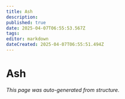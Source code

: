```yaml
---
title: Ash
description: 
published: true
date: 2025-04-07T06:55:53.567Z
tags: 
editor: markdown
dateCreated: 2025-04-07T06:55:51.494Z
---
```


# Ash

*This page was auto-generated from structure.*